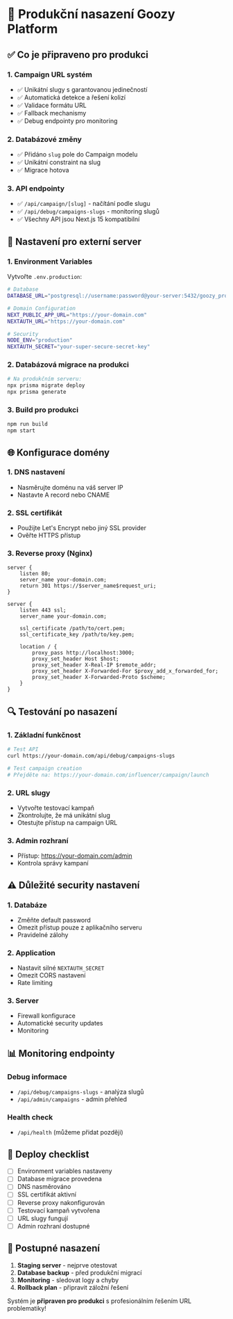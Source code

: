 # 🚀 Produkční nasazení Goozy Platform

## ✅ Co je připraveno pro produkci

### 1. Campaign URL systém
- ✅ Unikátní slugy s garantovanou jedinečností
- ✅ Automatická detekce a řešení kolizí
- ✅ Validace formátu URL
- ✅ Fallback mechanismy
- ✅ Debug endpointy pro monitoring

### 2. Databázové změny
- ✅ Přidáno `slug` pole do Campaign modelu
- ✅ Unikátní constraint na slug
- ✅ Migrace hotova

### 3. API endpointy
- ✅ `/api/campaign/[slug]` - načítání podle slugu
- ✅ `/api/debug/campaigns-slugs` - monitoring slugů
- ✅ Všechny API jsou Next.js 15 kompatibilní

## 🔧 Nastavení pro externí server

### 1. Environment Variables
Vytvořte `.env.production`:
```bash
# Database
DATABASE_URL="postgresql://username:password@your-server:5432/goozy_production"

# Domain Configuration
NEXT_PUBLIC_APP_URL="https://your-domain.com"
NEXTAUTH_URL="https://your-domain.com"

# Security
NODE_ENV="production"
NEXTAUTH_SECRET="your-super-secure-secret-key"
```

### 2. Databázová migrace na produkci
```bash
# Na produkčním serveru:
npx prisma migrate deploy
npx prisma generate
```

### 3. Build pro produkci
```bash
npm run build
npm start
```

## 🌐 Konfigurace domény

### 1. DNS nastavení
- Nasměrujte doménu na váš server IP
- Nastavte A record nebo CNAME

### 2. SSL certifikát
- Použijte Let's Encrypt nebo jiný SSL provider
- Ověřte HTTPS přístup

### 3. Reverse proxy (Nginx)
```nginx
server {
    listen 80;
    server_name your-domain.com;
    return 301 https://$server_name$request_uri;
}

server {
    listen 443 ssl;
    server_name your-domain.com;
    
    ssl_certificate /path/to/cert.pem;
    ssl_certificate_key /path/to/key.pem;
    
    location / {
        proxy_pass http://localhost:3000;
        proxy_set_header Host $host;
        proxy_set_header X-Real-IP $remote_addr;
        proxy_set_header X-Forwarded-For $proxy_add_x_forwarded_for;
        proxy_set_header X-Forwarded-Proto $scheme;
    }
}
```

## 🔍 Testování po nasazení

### 1. Základní funkčnost
```bash
# Test API
curl https://your-domain.com/api/debug/campaigns-slugs

# Test campaign creation
# Přejděte na: https://your-domain.com/influencer/campaign/launch
```

### 2. URL slugy
- Vytvořte testovací kampaň
- Zkontrolujte, že má unikátní slug
- Otestujte přístup na campaign URL

### 3. Admin rozhraní
- Přístup: https://your-domain.com/admin
- Kontrola správy kampaní

## ⚠️ Důležité security nastavení

### 1. Databáze
- Změňte default password
- Omezit přístup pouze z aplikačního serveru
- Pravidelné zálohy

### 2. Application
- Nastavit silné `NEXTAUTH_SECRET`
- Omezit CORS nastavení
- Rate limiting

### 3. Server
- Firewall konfigurace
- Automatické security updates
- Monitoring

## 📊 Monitoring endpointy

### Debug informace
- `/api/debug/campaigns-slugs` - analýza slugů
- `/api/admin/campaigns` - admin přehled

### Health check
- `/api/health` (můžeme přidat později)

## 🚀 Deploy checklist

- [ ] Environment variables nastaveny
- [ ] Database migrace provedena
- [ ] DNS nasměrováno
- [ ] SSL certifikát aktivní
- [ ] Reverse proxy nakonfigurován
- [ ] Testovací kampaň vytvořena
- [ ] URL slugy fungují
- [ ] Admin rozhraní dostupné

## 🔄 Postupné nasazení

1. **Staging server** - nejprve otestovat
2. **Database backup** - před produkční migrací
3. **Monitoring** - sledovat logy a chyby
4. **Rollback plan** - připravit záložní řešení

Systém je **připraven pro produkci** s profesionálním řešením URL problematiky! 